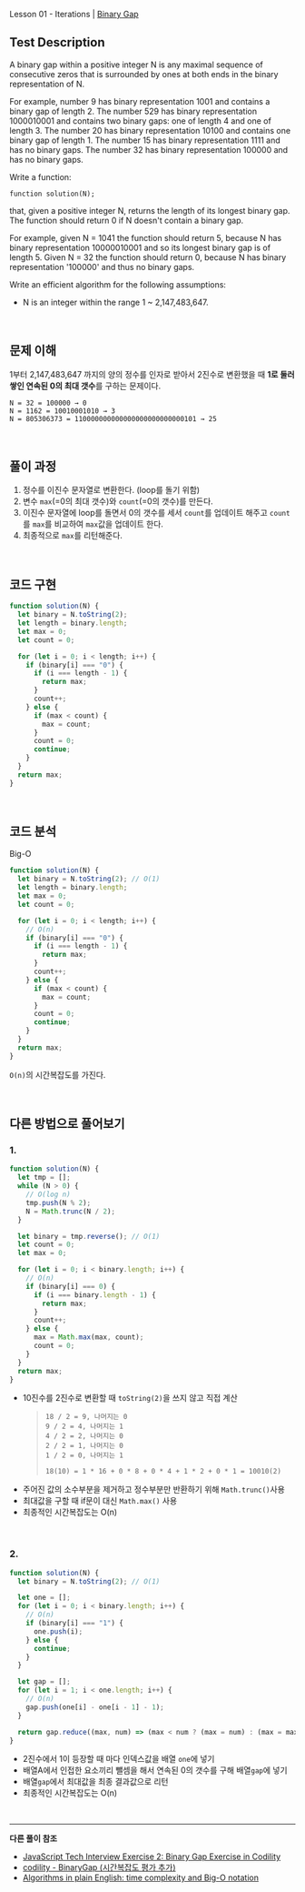 Lesson 01 - Iterations | [Binary Gap](https://app.codility.com/programmers/lessons/1-iterations/binary_gap/)

## Test Description

A binary gap within a positive integer N is any maximal sequence of consecutive zeros that is surrounded by ones at both ends in the binary representation of N.

For example, number 9 has binary representation 1001 and contains a binary gap of length 2. The number 529 has binary representation 1000010001 and contains two binary gaps: one of length 4 and one of length 3. The number 20 has binary representation 10100 and contains one binary gap of length 1. The number 15 has binary representation 1111 and has no binary gaps. The number 32 has binary representation 100000 and has no binary gaps.

Write a function:

```
function solution(N);
```

that, given a positive integer N, returns the length of its longest binary gap. The function should return 0 if N doesn't contain a binary gap.

For example, given N = 1041 the function should return 5, because N has binary representation 10000010001 and so its longest binary gap is of length 5. Given N = 32 the function should return 0, because N has binary representation '100000' and thus no binary gaps.

Write an efficient algorithm for the following assumptions:

- N is an integer within the range 1 ~ 2,147,483,647.

<br />

## 문제 이해

1부터 2,147,483,647 까지의 양의 정수를 인자로 받아서 2진수로 변환했을 때 **1로 둘러쌓인 연속된 0의 최대 갯수**를 구하는 문제이다.

```
N = 32 = 100000 → 0
N = 1162 = 10010001010 → 3
N = 805306373 = 110000000000000000000000000101 → 25
```

<br />

## 풀이 과정

1. 정수를 이진수 문자열로 변환한다. (loop를 돌기 위함)
2. 변수 `max`(=0의 최대 갯수)와 `count`(=0의 갯수)를 만든다.
3. 이진수 문자열에 loop를 돌면서 0의 갯수를 세서 `count`를 업데이트 해주고 `count`를 `max`를 비교하여 `max`값을 업데이트 한다.
4. 최종적으로 `max`를 리턴해준다.

<br />

## 코드 구현

```js
function solution(N) {
  let binary = N.toString(2);
  let length = binary.length;
  let max = 0;
  let count = 0;

  for (let i = 0; i < length; i++) {
    if (binary[i] === "0") {
      if (i === length - 1) {
        return max;
      }
      count++;
    } else {
      if (max < count) {
        max = count;
      }
      count = 0;
      continue;
    }
  }
  return max;
}
```

<br />

## 코드 분석

Big-O

```js
function solution(N) {
  let binary = N.toString(2); // O(1)
  let length = binary.length;
  let max = 0;
  let count = 0;

  for (let i = 0; i < length; i++) {
    // O(n)
    if (binary[i] === "0") {
      if (i === length - 1) {
        return max;
      }
      count++;
    } else {
      if (max < count) {
        max = count;
      }
      count = 0;
      continue;
    }
  }
  return max;
}
```

`O(n)`의 시간복잡도를 가진다.

<br />

## 다른 방법으로 풀어보기

### 1.

```js
function solution(N) {
  let tmp = [];
  while (N > 0) {
    // O(log n)
    tmp.push(N % 2);
    N = Math.trunc(N / 2);
  }

  let binary = tmp.reverse(); // O(1)
  let count = 0;
  let max = 0;

  for (let i = 0; i < binary.length; i++) {
    // O(n)
    if (binary[i] === 0) {
      if (i === binary.length - 1) {
        return max;
      }
      count++;
    } else {
      max = Math.max(max, count);
      count = 0;
    }
  }
  return max;
}
```

- 10진수를 2진수로 변환할 때 `toString(2)`을 쓰지 않고 직접 계산
  > ```
  > 18 / 2 = 9, 나머지는 0
  > 9 / 2 = 4, 나머지는 1
  > 4 / 2 = 2, 나머지는 0
  > 2 / 2 = 1, 나머지는 0
  > 1 / 2 = 0, 나머지는 1
  > ```
  >
  > ```
  > 18(10) = 1 * 16 + 0 * 8 + 0 * 4 + 1 * 2 + 0 * 1 = 10010(2)
  > ```
- 주어진 값의 소수부분을 제거하고 정수부분만 반환하기 위해 `Math.trunc()`사용
- 최대값을 구할 때 if문이 대신 `Math.max()` 사용
- 최종적인 시간복잡도는 O(n)

<br />

### 2.

```js
function solution(N) {
  let binary = N.toString(2); // O(1)

  let one = [];
  for (let i = 0; i < binary.length; i++) {
    // O(n)
    if (binary[i] === "1") {
      one.push(i);
    } else {
      continue;
    }
  }

  let gap = [];
  for (let i = 1; i < one.length; i++) {
    // O(n)
    gap.push(one[i] - one[i - 1] - 1);
  }

  return gap.reduce((max, num) => (max < num ? (max = num) : (max = max)), 0); // O(n)
}
```

- 2진수에서 1이 등장할 때 마다 인덱스값을 배열 `one`에 넣기
- 배열A에서 인접한 요소끼리 뺄셈을 해서 연속된 0의 갯수를 구해 배열`gap`에 넣기
- 배열`gap`에서 최대값을 최종 결과값으로 리턴
- 최종적인 시간복잡도는 O(n)

<br />

---

**다른 풀이 참조**

- [JavaScript Tech Interview Exercise 2: Binary Gap Exercise in Codility](http://www.zsoltnagy.eu/javascript-tech-interview-exercise-2-binary-gap-exercise-in-codility/)
- [codility - BinaryGap (시간복잡도 평가 추가)](https://wayhome25.github.io/algorithm/2017/04/24/binarygap/)
- [Algorithms in plain English: time complexity and Big-O notation](https://www.freecodecamp.org/news/time-is-complex-but-priceless-f0abd015063c/#.j7h5s1m2p)
